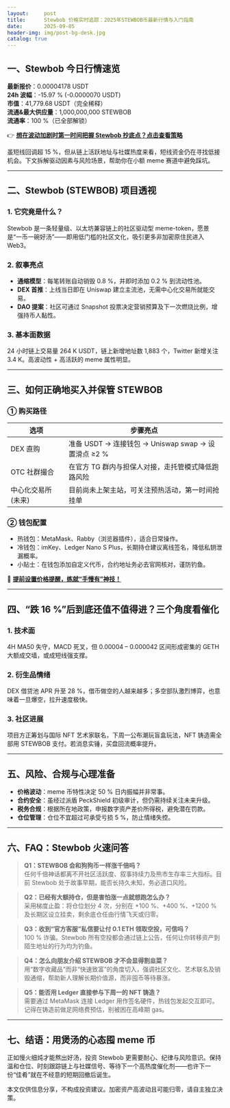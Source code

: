```yaml
---
layout:     post
title:      Stewbob 价格实时追踪：2025年STEWBOB币最新行情与入门指南
date:       2025-09-05
header-img: img/post-bg-desk.jpg
catalog: true
---
```


## 一、Stewbob 今日行情速览

**最新报价**：0.00004178 USDT  
**24h 波幅**：-15.97 % (-0.0000070 USDT)  
**市值**：41,779.68 USDT（完全稀释）  
**流通&最大供应量**：1,000,000,000 STEWBOB  
**流通率**：100 %（已全部解锁）

👉 [**想在波动加剧时第一时间把握 Stewbob 抄底点？点击查看策略**](https://okxdog.com/)

虽短线回调超 15 %，但从链上活跃地址与社媒热度来看，短线资金仍在寻找低接机会。下文拆解驱动因素与风险场景，帮助你在小额 meme 赛道中避免踩坑。

---

## 二、Stewbob (STEWBOB) 项目透视

### 1. 它究竟是什么？
Stewbob 是一条轻量级、以太坊兼容链上的社区驱动型 meme-token，愿景是“一币一碗好汤”——即用低门槛的社区文化，吸引更多非加密原住民进入 Web3。

### 2. 叙事亮点
- **通缩模型**：每笔转账自动销毁 0.8 %，并即时添加 0.2 % 到流动性池。  
- **DEX 首推**：上线当日即在 Uniswap 建立主流池，无需中心化交易所就能交易。  
- **DAO 提案**：社区可通过 Snapshot 投票决定营销预算及下一次燃烧比例，增强持币人黏性。

### 3. 基本面数据
24 小时链上交易量 264 K USDT，链上新增地址数 1,883 个，Twitter 新增关注 3.4 K。高波动性 + 高活跃的 meme 属性明显。

---

## 三、如何正确地买入并保管 STEWBOB

### ① 购买路径
| 选项 | 步骤亮点 |
| --- | --- |
| DEX 直购 | 准备 USDT → 连接钱包 → Uniswap swap → 设置滑点 ≥2 % |
| OTC 社群撮合 | 在官方 TG 群内与担保人对接，走托管模式降低跑路风险 |
| 中心化交易所 (未来) | 目前尚未上架主站，可关注预热活动，第一时间抢挂单

### ② 钱包配置
- 热钱包：MetaMask、Rabby（浏览器插件），适合日常操作。  
- 冷钱包：imKey、Ledger Nano S Plus，长期持仓建议离线签名，降低私钥泄漏概率。  
- 小贴士：在钱包添加自定义代币，合约地址务必去官网核对，谨防钓鱼。

🚀 [**提前设置价格提醒，练就“手慢有”神技！**](https://okxdog.com/)

---

## 四、“跌 16 %”后到底还值不值得进？三个角度看催化

### 1. 技术面
4H MA50 失守，MACD 死叉，但 0.00004 – 0.000042 区间形成密集的 GETH 大额成交墙，或成短线强支撑。

### 2. 衍生品情绪
DEX 借贷池 APR 升至 28 %，借币做空的人越来越多；多空部队激烈博弈，也意味着一旦爆空，拉升速度极快。

### 3. 社区进展
项目方正筹划与国际 NFT 艺术家联名，下周一公布潮玩盲盒玩法，NFT 铸造需全部用 STEWBOB 支付。若消息实锤，买盘回流概率提升。

---

## 五、风险、合规与心理准备

- **价格波动**：meme 币特性决定 50 % 日内振幅并非常事。  
- **合约安全**：虽经过派盾 PeckShield 初级审计，但仍需持续关注未来升级。  
- **税务合规**：根据所在地政策，申报数字资产差价所得税，避免潜在罚款。  
- **仓位管理**：仓位不宜超过可承受亏损 5 %，防止情绪失控。

---

## 六、FAQ：Stewbob 火速问答

> **Q1：STEWBOB 会和狗狗币一样涨千倍吗？**  
> 任何千倍神话都离不开社区活跃度、叙事持续力及熊市生存率三大指标。目前 Stewbob 处于故事早期，能否长持久未知，务必道口风险。

> **Q2：已经有大额持仓，但是害怕涨一点就想跑怎么办？**  
> 采用梯度止盈：将仓位划分 4 次，分别在 +100 %、+400 %、+1200 % 及长期区设立挂卖，剩余底仓任由行情飞天或归零。

> **Q3：收到“官方客服”私信要让付 0.1 ETH 领取空投，可信吗？**  
> 100 % 诈骗。Stewbob 所有空投都会通过链上公告，任何让你转移资产到陌生地址的行为均为钓鱼。

> **Q4：怎么向朋友介绍 STEWBOB 才不会显得割韭菜？**  
> 用“数字收藏品”而非“快速致富”的角度切入，强调社区文化、艺术联名及销毁通缩，帮助新人理解长期价值源，而非囤币等待暴涨。

> **Q5：能否用 Ledger 直接参与下周一的 NFT 铸造？**  
> 需要通过 MetaMask 连接 Ledger 用作签名硬件，热钱包发起交互即可。记得在铸造前做足网络费预估，别被困在高峰期 gas。

---

## 七、结语：用煲汤的心态囤 meme 币

正如慢火细炖才能熬出好汤，投资 Stewbob 更需要耐心、纪律与风险意识。保持温和仓位、时刻跟踪链上与社媒信号、等待下一个高热度催化剂——也许下一份“佳肴”就在不经意的短期回撤后诞生。

本文仅供信息分享，不构成投资建议。加密资产高波动且可能归零，请自主独立决策。